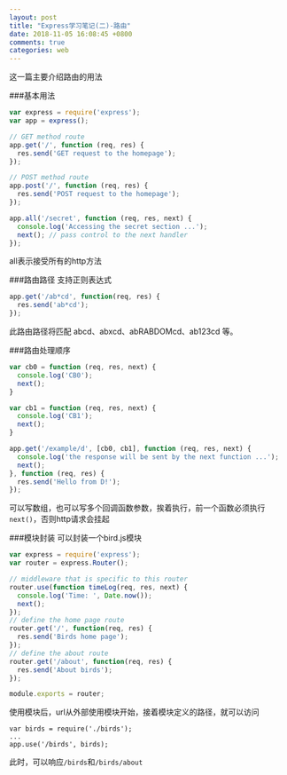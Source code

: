 ```yaml
---
layout: post
title: "Express学习笔记(二)-路由"
date: 2018-11-05 16:08:45 +0800
comments: true
categories: web
---
```

这一篇主要介绍路由的用法

###基本用法
```javascript
var express = require('express');
var app = express();

// GET method route
app.get('/', function (req, res) {
  res.send('GET request to the homepage');
});

// POST method route
app.post('/', function (req, res) {
  res.send('POST request to the homepage');
});

app.all('/secret', function (req, res, next) {
  console.log('Accessing the secret section ...');
  next(); // pass control to the next handler
});
```
all表示接受所有的http方法

###路由路径
支持正则表达式

```javascript
app.get('/ab*cd', function(req, res) {
  res.send('ab*cd');
});
```
此路由路径将匹配 abcd、abxcd、abRABDOMcd、ab123cd 等。


###路由处理顺序
```javascript
var cb0 = function (req, res, next) {
  console.log('CB0');
  next();
}

var cb1 = function (req, res, next) {
  console.log('CB1');
  next();
}

app.get('/example/d', [cb0, cb1], function (req, res, next) {
  console.log('the response will be sent by the next function ...');
  next();
}, function (req, res) {
  res.send('Hello from D!');
});
```
可以写数组，也可以写多个回调函数参数，挨着执行，前一个函数必须执行`next()`，否则http请求会挂起

###模块封装
可以封装一个bird.js模块

```javascript
var express = require('express');
var router = express.Router();

// middleware that is specific to this router
router.use(function timeLog(req, res, next) {
  console.log('Time: ', Date.now());
  next();
});
// define the home page route
router.get('/', function(req, res) {
  res.send('Birds home page');
});
// define the about route
router.get('/about', function(req, res) {
  res.send('About birds');
});

module.exports = router;
```

使用模块后，url从外部使用模块开始，接着模块定义的路径，就可以访问

```
var birds = require('./birds');
...
app.use('/birds', birds);
```

此时，可以响应`/birds`和`/birds/about`






